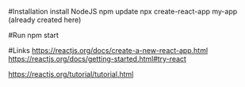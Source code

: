 #Installation
install NodeJS 
npm update
npx create-react-app my-app (already created here)

#Run 
npm start

#Links
https://reactjs.org/docs/create-a-new-react-app.html
https://reactjs.org/docs/getting-started.html#try-react

https://reactjs.org/tutorial/tutorial.html

